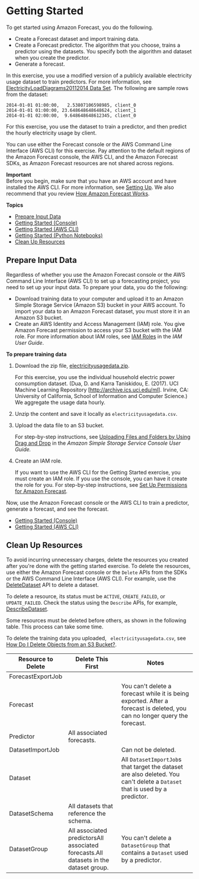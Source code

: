 # Getting Started<a name="getting-started"></a>

To get started using Amazon Forecast, you do the following\. 
+ Create a Forecast dataset and import training data\.
+ Create a Forecast predictor\. The algorithm that you choose, trains a predictor using the datasets\. You specify both the algorithm and dataset when you create the predictor\.
+ Generate a forecast\.

In this exercise, you use a modified version of a publicly available electricity usage dataset to train predictors\. For more information, see [ElectricityLoadDiagrams20112014 Data Set](https://archive.ics.uci.edu/ml/datasets/ElectricityLoadDiagrams20112014)\. The following are sample rows from the dataset:

```
2014-01-01 01:00:00,   2.53807106598985, client_0
2014-01-01 01:00:00, 23.648648648648624, client_1
2014-01-01 02:00:00,  9.648648648612345, client_0
```

For this exercise, you use the dataset to train a predictor, and then predict the hourly electricity usage by client\. 

You can use either the Forecast console or the AWS Command Line Interface \(AWS CLI\) for this exercise\. Pay attention to the default regions of the Amazon Forecast console, the AWS CLI, and the Amazon Forecast SDKs, as Amazon Forecast resources are not shared across regions\.

**Important**  
Before you begin, make sure that you have an AWS account and have installed the AWS CLI\. For more information, see [Setting Up](setup.md)\. We also recommend that you review [How Amazon Forecast Works](how-it-works.md)\.

**Topics**
+ [Prepare Input Data](#gs-upload-data-to-s3)
+ [Getting Started \(Console\)](gs-console.md)
+ [Getting Started \(AWS CLI\)](gs-cli.md)
+ [Getting Started \(Python Notebooks\)](getting-started-python.md)
+ [Clean Up Resources](#gs-cleanup)

## Prepare Input Data<a name="gs-upload-data-to-s3"></a>

Regardless of whether you use the Amazon Forecast console or the AWS Command Line Interface \(AWS CLI\) to set up a forecasting project, you need to set up your input data\. To prepare your data, you do the following:
+ Download training data to your computer and upload it to an Amazon Simple Storage Service \(Amazon S3\) bucket in your AWS account\. To import your data to an Amazon Forecast dataset, you must store it in an Amazon S3 bucket\. 
+ Create an AWS Identity and Access Management \(IAM\) role\. You give Amazon Forecast permission to access your S3 bucket with the IAM role\. For more information about IAM roles, see [IAM Roles](https://docs.aws.amazon.com/IAM/latest/UserGuide/id_roles.html) in the *IAM User Guide*\. 

**To prepare training data**

1. Download the zip file, [electricityusagedata\.zip](samples/electricityusagedata.zip)\. 

   For this exercise, you use the individual household electric power consumption dataset\. \(Dua, D\. and Karra Taniskidou, E\. \(2017\)\. UCI Machine Learning Repository \[[http://archive\.ics\.uci\.edu/ml](http://archive.ics.uci.edu/ml)\]\. Irvine, CA: University of California, School of Information and Computer Science\.\) We aggregate the usage data hourly\.

1. Unzip the content and save it locally as `electricityusagedata.csv`\.

1. Upload the data file to an S3 bucket\. 

   For step\-by\-step instructions, see [Uploading Files and Folders by Using Drag and Drop](https://docs.aws.amazon.com/AmazonS3/latest/user-guide/upload-objects.html) in the *Amazon Simple Storage Service Console User Guide\.*

1. Create an IAM role\. 

   If you want to use the AWS CLI for the Getting Started exercise, you must create an IAM role\. If you use the console, you can have it create the role for you\. For step\-by\-step instructions, see [Set Up Permissions for Amazon Forecast](aws-forecast-iam-roles.md)\. 

Now, use the Amazon Forecast console or the AWS CLI to train a predictor, generate a forecast, and see the forecast\.
+ [Getting Started \(Console\)](gs-console.md)
+ [Getting Started \(AWS CLI\)](gs-cli.md)

## Clean Up Resources<a name="gs-cleanup"></a>

To avoid incurring unnecessary charges, delete the resources you created after you're done with the getting started exercise\. To delete the resources, use either the Amazon Forecast console or the `Delete` APIs from the SDKs or the AWS Command Line Interface \(AWS CLI\)\. For example, use the [DeleteDataset](API_DeleteDataset.md) API to delete a dataset\.

To delete a resource, its status must be `ACTIVE`, `CREATE_FAILED`, or `UPDATE_FAILED`\. Check the status using the `Describe` APIs, for example, [DescribeDataset](API_DescribeDataset.md)\.

Some resources must be deleted before others, as shown in the following table\. This process can take some time\.

To delete the training data you uploaded, ` electricityusagedata.csv`, see [How Do I Delete Objects from an S3 Bucket?](https://docs.aws.amazon.com/AmazonS3/latest/user-guide/delete-objects.html)\.


| Resource to Delete | Delete This First | Notes | 
| --- | --- | --- | 
| ForecastExportJob |  |  | 
| Forecast |  | You can't delete a forecast while it is being exported\. After a forecast is deleted, you can no longer query the forecast\. | 
| Predictor | All associated forecasts\. |  | 
| DatasetImportJob |  | Can not be deleted\. | 
| Dataset |  |  All `DatasetImportJob`s that target the dataset are also deleted\. You can't delete a `Dataset` that is used by a predictor\.  | 
| DatasetSchema | All datasets that reference the schema\. |  | 
| DatasetGroup | All associated predictorsAll associated forecasts\.All datasets in the dataset group\. |  You can't delete a `DatasetGroup` that contains a `Dataset` used by a predictor\.  | 